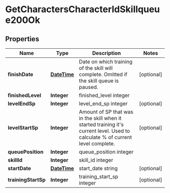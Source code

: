 
# GetCharactersCharacterIdSkillqueue200Ok

## Properties
Name | Type | Description | Notes
------------ | ------------- | ------------- | -------------
**finishDate** | [**DateTime**](DateTime.md) | Date on which training of the skill will complete. Omitted if the skill queue is paused. |  [optional]
**finishedLevel** | **Integer** | finished_level integer | 
**levelEndSp** | **Integer** | level_end_sp integer |  [optional]
**levelStartSp** | **Integer** | Amount of SP that was in the skill when it started training it&#39;s current level. Used to calculate % of current level complete. |  [optional]
**queuePosition** | **Integer** | queue_position integer | 
**skillId** | **Integer** | skill_id integer | 
**startDate** | [**DateTime**](DateTime.md) | start_date string |  [optional]
**trainingStartSp** | **Integer** | training_start_sp integer |  [optional]



